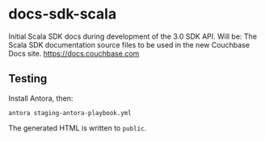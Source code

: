# docs-sdk-scala
Initial Scala SDK docs during development of the 3.0 SDK API. Will be: The Scala SDK documentation source files to be used in the new Couchbase Docs site. https://docs.couchbase.com

## Testing
Install Antora, then:

```antora staging-antora-playbook.yml```

The generated HTML is written to `public`.
